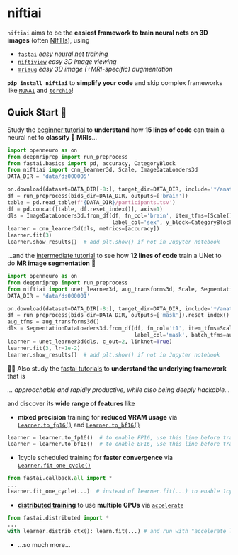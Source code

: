 # niftiai

`niftiai` aims to be the **easiest framework to train neural nets on 3D images** (often [NIfTIs](https://brainder.org/2012/09/23/the-nifti-file-format/)), using

- [`fastai`](https://github.com/fastai/fastai) *easy neural net training*
- [`niftiview`](https://github.com/codingfisch/niftiview) *easy 3D image viewing*
- [`mriaug`](https://github.com/codingfisch/mriaug) *easy 3D image (+MRI-specific) augmentation*

**`pip install niftiai`** to **simplify your code** and skip complex frameworks like [`MONAI`](https://github.com/Project-MONAI/MONAI) and [`torchio`](https://github.com/fepegar/torchio)!

## Quick Start 🚀

Study the [beginner tutorial](https://colab.research.google.com/drive/1LSI49-n94uAML8h0uBe8hoz9YUEIQ59z?usp=sharing) to **understand** how **15 lines of code** can train a neural net to **classify 🧠 MRIs**...

```python
import openneuro as on
from deepmriprep import run_preprocess
from fastai.basics import pd, accuracy, CategoryBlock
from niftiai import cnn_learner3d, Scale, ImageDataLoaders3d
DATA_DIR = 'data/ds000005'

on.download(dataset=DATA_DIR[-8:], target_dir=DATA_DIR, include='*/anat/*T1w.*')
df = run_preprocess(bids_dir=DATA_DIR, outputs=['brain'])
table = pd.read_table(f'{DATA_DIR}/participants.tsv')
df = pd.concat([table, df.reset_index()], axis=1)
dls = ImageDataLoaders3d.from_df(df, fn_col='brain', item_tfms=[Scale()],
                                 label_col='sex', y_block=CategoryBlock())
learner = cnn_learner3d(dls, metrics=[accuracy])
learner.fit(3)
learner.show_results()  # add plt.show() if not in Jupyter notebook
```

...and the [intermediate tutorial](https://colab.research.google.com/drive/1L1RX8OTzt5GCSatTNTH5aoHSd5hGHMOQ?usp=sharing) to see how **12 lines of code** train a UNet to do **MR image segmentation** 🤯

```python
import openneuro as on
from deepmriprep import run_preprocess
from niftiai import unet_learner3d, aug_transforms3d, Scale, SegmentationDataLoaders3d
DATA_DIR = 'data/ds000001'

on.download(dataset=DATA_DIR[-8:], target_dir=DATA_DIR, include='*/anat/*T1w.*')
df = run_preprocess(bids_dir=DATA_DIR, outputs=['mask']).reset_index()
aug_tfms = aug_transforms3d()
dls = SegmentationDataLoaders3d.from_df(df, fn_col='t1', item_tfms=Scale(),
                                        label_col='mask', batch_tfms=aug_tfms)
learner = unet_learner3d(dls, c_out=2, linknet=True)
learner.fit(3, lr=1e-2)
learner.show_results()  # add plt.show() if not in Jupyter notebook
```

👩‍💻 Also study the [fastai tutorials](https://docs.fast.ai/tutorial.html) to **understand the underlying framework** that is

*... approachable and rapidly productive, while also being deeply hackable...*

and discover its **wide range of features** like

- **mixed precision** training for **reduced VRAM usage** via [`Learner.to_fp16()`](https://docs.fast.ai/callback.fp16.html#learner.to_fp16) and [`Learner.to_bf16()`](https://docs.fast.ai/callback.fp16.html#learner.to_bf16)
```python
learner = learner.to_fp16()  # to enable FP16, use this line before training
learner = learner.to_bf16()  # to enable BF16, use this line before training
```
- 1cycle scheduled training for **faster convergence** via [`Learner.fit_one_cycle()`](https://docs.fast.ai/callback.schedule.html#learner.fit_one_cycle)
```python
from fastai.callback.all import *
...
learner.fit_one_cycle(...)  # instead of learner.fit(...) to enable 1cycle scheduled training
```
- [**distributed training**](https://docs.fast.ai/distributed.html) to use **multiple GPUs** via [`accelerate`](https://github.com/huggingface/accelerate)
```python
from fastai.distributed import *
...
with learner.distrib_ctx(): learn.fit(...) # and run with "accelerate launch ..."
```
- ...so much more...
